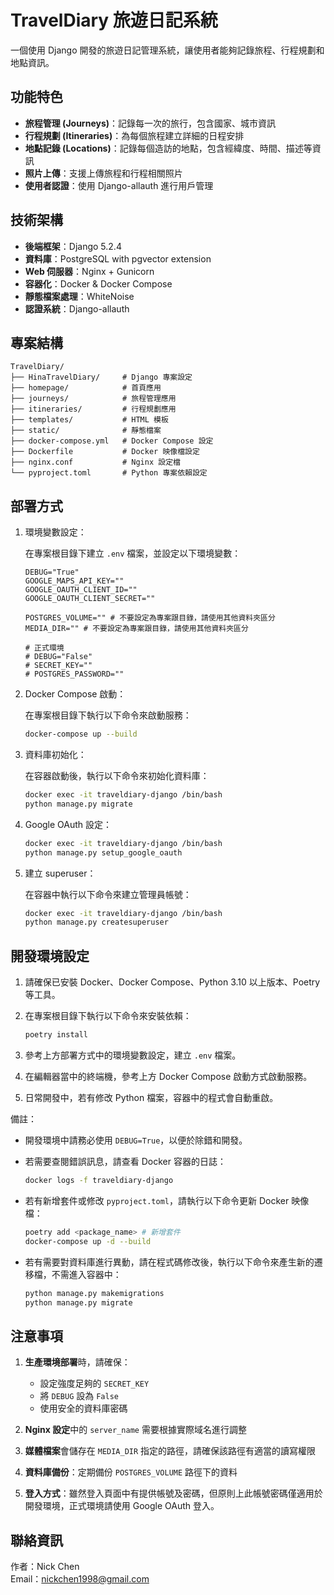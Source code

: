 # TravelDiary 旅遊日記系統

一個使用 Django 開發的旅遊日記管理系統，讓使用者能夠記錄旅程、行程規劃和地點資訊。

## 功能特色

- **旅程管理 (Journeys)**：記錄每一次的旅行，包含國家、城市資訊
- **行程規劃 (Itineraries)**：為每個旅程建立詳細的日程安排
- **地點記錄 (Locations)**：記錄每個造訪的地點，包含經緯度、時間、描述等資訊
- **照片上傳**：支援上傳旅程和行程相關照片
- **使用者認證**：使用 Django-allauth 進行用戶管理

## 技術架構

- **後端框架**：Django 5.2.4
- **資料庫**：PostgreSQL with pgvector extension
- **Web 伺服器**：Nginx + Gunicorn
- **容器化**：Docker & Docker Compose
- **靜態檔案處理**：WhiteNoise
- **認證系統**：Django-allauth

## 專案結構

```
TravelDiary/
├── HinaTravelDiary/     # Django 專案設定
├── homepage/            # 首頁應用
├── journeys/            # 旅程管理應用
├── itineraries/         # 行程規劃應用
├── templates/           # HTML 模板
├── static/              # 靜態檔案
├── docker-compose.yml   # Docker Compose 設定
├── Dockerfile           # Docker 映像檔設定
├── nginx.conf           # Nginx 設定檔
└── pyproject.toml       # Python 專案依賴設定
```

## 部署方式

1. 環境變數設定：

    在專案根目錄下建立 `.env` 檔案，並設定以下環境變數：
    
    ```env
    DEBUG="True"
    GOOGLE_MAPS_API_KEY=""
    GOOGLE_OAUTH_CLIENT_ID=""
    GOOGLE_OAUTH_CLIENT_SECRET=""
    
    POSTGRES_VOLUME="" # 不要設定為專案跟目錄，請使用其他資料夾區分
    MEDIA_DIR="" # 不要設定為專案跟目錄，請使用其他資料夾區分
   
    # 正式環境
    # DEBUG="False"
    # SECRET_KEY=""
    # POSTGRES_PASSWORD=""
    ```
2. Docker Compose 啟動：

    在專案根目錄下執行以下命令來啟動服務：

    ```bash
    docker-compose up --build
    ```

3. 資料庫初始化：

    在容器啟動後，執行以下命令來初始化資料庫：

    ```bash
    docker exec -it traveldiary-django /bin/bash
    python manage.py migrate
    ```

4. Google OAuth 設定：
    
    ```bash
    docker exec -it traveldiary-django /bin/bash
    python manage.py setup_google_oauth
    ```

5. 建立 superuser：

    在容器中執行以下命令來建立管理員帳號：

    ```bash
    docker exec -it traveldiary-django /bin/bash
    python manage.py createsuperuser
    ```

## 開發環境設定

1. 請確保已安裝 Docker、Docker Compose、Python 3.10 以上版本、Poetry 等工具。
2. 在專案根目錄下執行以下命令來安裝依賴：

    ```bash
    poetry install
    ```
3. 參考上方部署方式中的環境變數設定，建立 `.env` 檔案。
4. 在編輯器當中的終端機，參考上方 Docker Compose 啟動方式啟動服務。
5. 日常開發中，若有修改 Python 檔案，容器中的程式會自動重啟。
   
備註：
- 開發環境中請務必使用 `DEBUG=True`，以便於除錯和開發。
- 若需要查閱錯誤訊息，請查看 Docker 容器的日誌：

    ```bash
    docker logs -f traveldiary-django
    ```
- 若有新增套件或修改 `pyproject.toml`，請執行以下命令更新 Docker 映像檔：

    ```bash
    poetry add <package_name> # 新增套件
    docker-compose up -d --build
    ```
- 若有需要對資料庫進行異動，請在程式碼修改後，執行以下命令來產生新的遷移檔，不需進入容器中：

    ```bash
    python manage.py makemigrations
    python manage.py migrate
    ```

## 注意事項

1. **生產環境部署**時，請確保：
   - 設定強度足夠的 `SECRET_KEY`
   - 將 `DEBUG` 設為 `False`
   - 使用安全的資料庫密碼

2. **Nginx 設定**中的 `server_name` 需要根據實際域名進行調整

3. **媒體檔案**會儲存在 `MEDIA_DIR` 指定的路徑，請確保該路徑有適當的讀寫權限

4. **資料庫備份**：定期備份 `POSTGRES_VOLUME` 路徑下的資料

5. **登入方式**：雖然登入頁面中有提供帳號及密碼，但原則上此帳號密碼僅適用於開發環境，正式環境請使用 Google OAuth 登入。

## 聯絡資訊

作者：Nick Chen  
Email：nickchen1998@gmail.com